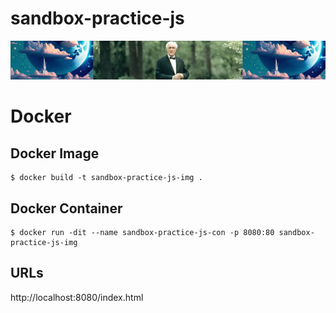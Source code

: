 # sandbox-practice-js

<img src="https://github.com/churchofscyence/resources/blob/main/banners/banner-thomas-edison.png" alt="Thomas Edison">

# Docker

## Docker Image
```
$ docker build -t sandbox-practice-js-img .
```

## Docker Container
```
$ docker run -dit --name sandbox-practice-js-con -p 8080:80 sandbox-practice-js-img
```

## URLs
http://localhost:8080/index.html




